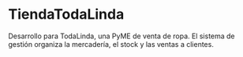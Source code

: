 # TiendaTodaLinda
 Desarrollo para TodaLinda, una PyME de venta de ropa. El sistema de gestión organiza la mercadería, el stock y las ventas a clientes.
